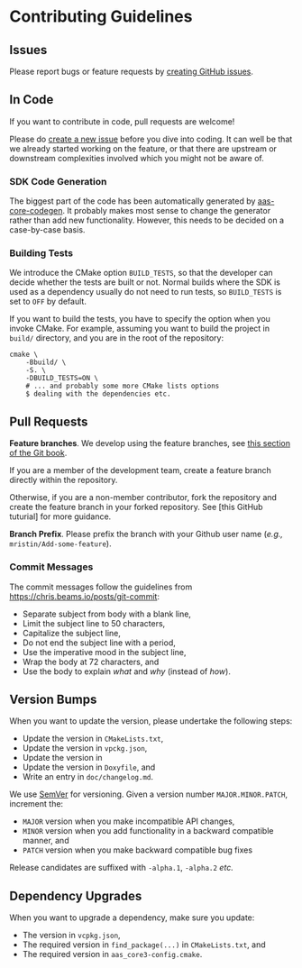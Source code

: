 # Contributing Guidelines

## Issues

Please report bugs or feature requests by [creating GitHub issues].

[creating GitHub issues]: https://github.com/aas-core-works/aas-core3.0-cpp/issues/new/choose

## In Code

If you want to contribute in code, pull requests are welcome!

Please do [create a new issue] before you dive into coding.
It can well be that we already started working on the feature, or that there are upstream or downstream complexities involved which you might not be aware of.

[create a new issue]: https://github.com/aas-core-works/aas-core3.0-cpp/issues/new/choose

### SDK Code Generation

The biggest part of the code has been automatically generated by [aas-core-codegen].
It probably makes most sense to change the generator rather than add new functionality.
However, this needs to be decided on a case-by-case basis.

[aas-core-codegen]: https://github.com/aas-core-works/aas-core-codegen

### Building Tests

We introduce the CMake option `BUILD_TESTS`, so that the developer can decide whether the tests are built or not.
Normal builds where the SDK is used as a dependency usually do not need to run tests, so `BUILD_TESTS` is set to `OFF` by default.

If you want to build the tests, you have to specify the option when you invoke CMake.
For example, assuming you want to build the project in `build/` directory, and you are in the root of the repository:

```
cmake \
    -Bbuild/ \
    -S. \
    -DBUILD_TESTS=ON \
    # ... and probably some more CMake lists options
    $ dealing with the dependencies etc.
```

## Pull Requests

**Feature branches**.
We develop using the feature branches, see [this section of the Git book].

[this section of the Git book]: https://git-scm.com/book/en/v2/Git-Branching-Branching-Workflows

If you are a member of the development team, create a feature branch directly within the repository.

Otherwise, if you are a non-member contributor, fork the repository and create the feature branch in your forked repository. See [this GitHub tuturial] for more guidance.

[this GitHub tutorial]: https://help.github.com/en/github/collaborating-with-issues-and-pull-requests/creating-a-pull-request-from-a-fork

**Branch Prefix**.
Please prefix the branch with your Github user name (*e.g.,* `mristin/Add-some-feature`).

### Commit Messages

The commit messages follow the guidelines from https://chris.beams.io/posts/git-commit:

* Separate subject from body with a blank line,
* Limit the subject line to 50 characters,
* Capitalize the subject line,
* Do not end the subject line with a period,
* Use the imperative mood in the subject line,
* Wrap the body at 72 characters, and
* Use the body to explain *what* and *why* (instead of *how*).

## Version Bumps

When you want to update the version, please undertake the following steps:

* Update the version in `CMakeLists.txt`,
* Update the version in `vpckg.json`,
* Update the version in 
* Update the version in `Doxyfile`, and
* Write an entry in `doc/changelog.md`.

We use [SemVer] for versioning.
Given a version number `MAJOR.MINOR.PATCH`, increment the:

* `MAJOR` version when you make incompatible API changes,
* `MINOR` version when you add functionality in a backward compatible manner, and
* `PATCH` version when you make backward compatible bug fixes

Release candidates are suffixed with `-alpha.1`, `-alpha.2` *etc.*

[SemVer]: https://semver.org/

## Dependency Upgrades

When you want to upgrade a dependency, make sure you update:

* The version in `vcpkg.json`,
* The required version in `find_package(...)` in `CMakeLists.txt`, and
* The required version in `aas_core3-config.cmake`.
